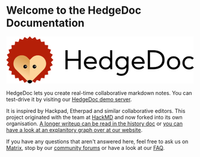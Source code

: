 # Welcome to the HedgeDoc Documentation

![HedgeDoc Logo](images/hedgedoc_logo_horizontal.svg)

HedgeDoc lets you create real-time collaborative markdown notes. You can test-drive it by visiting
our [HedgeDoc demo server][hedgedoc-demo].

It is inspired by Hackpad, Etherpad and similar collaborative editors. This project originated with the team
at [HackMD](https://hackmd.io) and now forked into its own
organisation. [A longer writeup can be read in the history doc](history.md)
or [you can have a look at an explanitory graph over at our website][hedgedoc-history].

If you have any questions that aren't answered here, feel free to ask us on [Matrix][matrix.org-url], stop by
our [community forums][hedgedoc-community] or have a look at our [FAQ][hedgedoc-faq].


[hedgedoc-demo]: https://demo.hedgedoc.org

[hedgedoc-history]: https://hedgedoc.org/history

[hedgedoc-faq]: https://hedgedoc.org/faq

[matrix.org-url]: https://chat.hedgedoc.org

[hedgedoc-community]: https://community.hedgedoc.org
